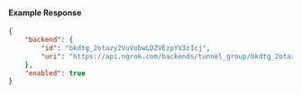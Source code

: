 <!-- Code generated for API Clients. DO NOT EDIT. -->

#### Example Response

```json
{
	"backend": {
		"id": "bkdtg_2otazy2VuVobwLDZVEzpYV3zIcj",
		"uri": "https://api.ngrok.com/backends/tunnel_group/bkdtg_2otazy2VuVobwLDZVEzpYV3zIcj"
	},
	"enabled": true
}
```
